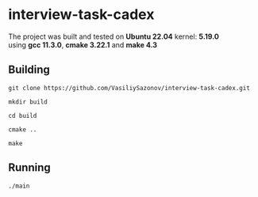 # interview-task-cadex

The project was built and tested on **Ubuntu 22.04** kernel: **5.19.0** <br>
using **gcc 11.3.0**, **cmake 3.22.1** and **make 4.3**

## Building

`git clone https://github.com/VasiliySazonov/interview-task-cadex.git `

`mkdir build`

`cd build`

`cmake ..`

`make`

## Running
`./main`

